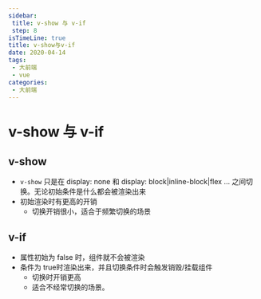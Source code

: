 ```yaml
---
sidebar:
 title: v-show 与 v-if
 step: 8
isTimeLine: true
title: v-show与v-if
date: 2020-04-14
tags:
 - 大前端
 - vue
categories:
 - 大前端
---
```

# v-show 与 v-if

## v-show
* ``v-show`` 只是在 display: none 和 display: block|inline-block|flex ... 之间切换。无论初始条件是什么都会被渲染出来
* 初始渲染时有更高的开销
  * 切换开销很小，适合于频繁切换的场景

## v-if
* 属性初始为 false 时，组件就不会被渲染
* 条件为 true时渲染出来，并且切换条件时会触发销毁/挂载组件
  * 切换时开销更高
  * 适合不经常切换的场景。
